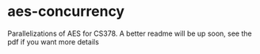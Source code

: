 # aes-concurrency
Parallelizations of AES for CS378. A better readme will be up soon, see the pdf if you want more details
